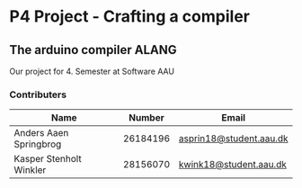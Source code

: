 # P4 Project - Crafting a compiler
## The arduino compiler ALANG
Our project for 4. Semester at Software AAU


### Contributers
| Name | Number | Email |
|------|--------|-------|
|Anders Aaen Springbrog|26184196|asprin18@student.aau.dk|
|Kasper Stenholt Winkler |28156070|kwink18@student.aau.dk|
